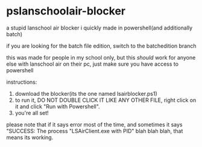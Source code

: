 # pslanschoolair-blocker
a stupid lanschool air blocker i quickly made in powershell(and additionally batch)

if you are looking for the batch file edition, switch to the batchedition branch

this was made for people in my school only, but this *should* work for anyone else with lanschool air on their pc, just make sure you have access to powershell

instructions:
1. download the blocker(its the one named lsairblocker.ps1)
2. to run it, DO NOT DOUBLE CLICK IT LIKE ANY OTHER FILE, right click on it and click "Run with Powershell".
3. you're all set!

please note that if it says error most of the time, and sometimes it says "SUCCESS: The process "LSAirClient.exe with PID" blah blah blah, that means its working.
